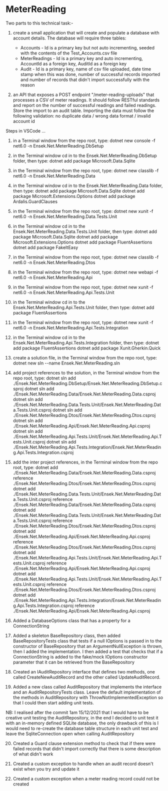 # MeterReading

Two parts to this technical task:-

1. create a small application that will create and populate a database with account details. The database will require three tables:
   - Accounts - Id is a primary key but not auto incrementing, seeded with the contents of the Test_Accounts.csv file
   - MeterReadings - Id is a primary key and auto incrementing, AccountId as a foreign key, AuditId as a foreign key
   - Audit - Id is a primary key, name of csv file uploaded, date time stamp when this was done, number of successful records imported and number of records that didn't import successfully with the reason

2. an API that exposes a POST endpoint "/meter-reading-uploads" that processes a CSV of meter readings. It should follow RESTful standards and report on the number of successful readings and failed readings. Store the import to an audit table. Importing the data must follow the following validation: no duplicate data / wrong data format / invalid account id

Steps in VSCode ...
1. in a Terminal window from the repo root, type:
dotnet new console -f net6.0 -n Ensek.Net.MeterReading.DbSetup

2. in the Terminal window cd in to the Ensek.Net.MeterReading.DbSetup folder, then type:
dotnet add package Microsoft.Data.Sqlite

3. in the Terminal window from the repo root, type:
dotnet new classlib -f net6.0 -n Ensek.Net.MeterReading.Data

4. in the Terminal window cd in to the Ensek.Net.MeterReading.Data folder, then type:
dotnet add package Microsoft.Data.Sqlite
dotnet add package Microsoft.Extensions.Options
dotnet add package Ardalis.GuardClauses

5. in the Terminal window from the repo root, type:
dotnet new xunit -f net6.0 -n Ensek.Net.MeterReading.Data.Tests.Unit

6. in the Terminal window cd in to the Ensek.Net.MeterReading.Data.Tests.Unit folder, then type:
dotnet add package Microsoft.Data.Sqlite
dotnet add package Microsoft.Extensions.Options
dotnet add package FluentAssertions
dotnet add package FakeItEasy

7. in the Terminal window from the repo root, type:
dotnet new classlib -f net6.0 -n Ensek.Net.MeterReading.Dtos

8. in the Terminal window from the repo root, type:
dotnet new webapi -f net6.0 -n Ensek.Net.MeterReading.Api

9. in the Terminal window from the repo root, type:
dotnet new xunit -f net6.0 -n Ensek.Net.MeterReading.Api.Tests.Unit

10. in the Terminal window cd in to the Ensek.Net.MeterReading.Api.Tests.Unit folder, then type:
dotnet add package FluentAssertions

11. in the Terminal window from the repo root, type:
dotnet new xunit -f net6.0 -n Ensek.Net.MeterReading.Api.Tests.Integration

12. in the Terminal window cd in to the Ensek.Net.MeterReading.Api.Tests.Integration folder, then type:
dotnet add package FluentAssertions
dotnet add package Xunit.Gherkin.Quick

13. create a solution file, in the Terminal window from the repo root, type:
dotnet new sln --name Ensek.Net.MeterReading.sln

14. add project references to the solution, in the Terminal window from the repo root, type:
dotnet sln add ./Ensek.Net.MeterReading.DbSetup/Ensek.Net.MeterReading.DbSetup.csproj
dotnet sln add ./Ensek.Net.MeterReading.Data/Ensek.Net.MeterReading.Data.csproj
dotnet sln add ./Ensek.Net.MeterReading.Data.Tests.Unit/Ensek.Net.MeterReading.Data.Tests.Unit.csproj
dotnet sln add ./Ensek.Net.MeterReading.Dtos/Ensek.Net.MeterReading.Dtos.csproj
dotnet sln add ./Ensek.Net.MeterReading.Api/Ensek.Net.MeterReading.Api.csproj
dotnet sln add ./Ensek.Net.MeterReading.Api.Tests.Unit/Ensek.Net.MeterReading.Api.Tests.Unit.csproj
dotnet sln add ./Ensek.Net.MeterReading.Api.Tests.Integration/Ensek.Net.MeterReading.Api.Tests.Integration.csproj

15. add the inter project references, in the Terminal window from the repo root, type:
dotnet add ./Ensek.Net.MeterReading.Data/Ensek.Net.MeterReading.Data.csproj reference ./Ensek.Net.MeterReading.Dtos/Ensek.Net.MeterReading.Dtos.csproj
dotnet add ./Ensek.Net.MeterReading.Data.Tests.Unit/Ensek.Net.MeterReading.Data.Tests.Unit.csproj reference ./Ensek.Net.MeterReading.Data/Ensek.Net.MeterReading.Data.csproj
dotnet add ./Ensek.Net.MeterReading.Data.Tests.Unit/Ensek.Net.MeterReading.Data.Tests.Unit.csproj reference ./Ensek.Net.MeterReading.Dtos/Ensek.Net.MeterReading.Dtos.csproj
dotnet add ./Ensek.Net.MeterReading.Api/Ensek.Net.MeterReading.Api.csproj reference ./Ensek.Net.MeterReading.Dtos/Ensek.Net.MeterReading.Dtos.csproj
dotnet add ./Ensek.Net.MeterReading.Api.Tests.Unit/Ensek.Net.MeterReading.Api.Tests.Unit.csproj reference ./Ensek.Net.MeterReading.Api/Ensek.Net.MeterReading.Api.csproj
dotnet add ./Ensek.Net.MeterReading.Api.Tests.Unit/Ensek.Net.MeterReading.Api.Tests.Unit.csproj reference ./Ensek.Net.MeterReading.Dtos/Ensek.Net.MeterReading.Dtos.csproj
dotnet add ./Ensek.Net.MeterReading.Api.Tests.Integration/Ensek.Net.MeterReading.Api.Tests.Integration.csproj reference ./Ensek.Net.MeterReading.Api/Ensek.Net.MeterReading.Api.csproj

16. Added a DatabaseOptions class that has a property for a ConnectionString

17. Added a skeleton BaseRepository class, then added BaseRepositoryTests class that tests if a null IOptions is passed in to the constructor of BaseRepository that an ArgumentNullException is thrown, then I added the implementation. I then added a test that checks that if a ConnectionString is added to the fake/mock IOptions constructor parameter that it can be retrieved from the BaseRepository

18. Created an IAuditRepository interface that defines two methods, one called CreateNewAuditRecord and the other called UpdateAuditRecord.

19. Added a new class called AuditRepository that implements the interface and an AuditRepositoryTests class. Leave the default implementation of the methods in AuditRepository with ThrowNotImplementedException so that I could then start adding unit tests.

NB: I realised after the commit 1am 15/12/2021 that I would have to be creative unit testing the AuditRepository, in the end I decided to unit test it with an in-memory defined SQLite database, the only drawback of this is I would need to re-create the database table structure in each unit test and leave the SqliteConnection open when calling AuditRepository

20. Created a Guard clause extension method to check that if there were failed records that didn't import correctly that there is some description of what didn't work

21. Created a custom exception to handle when an audit record doesn't exist when you try and update it

22. Created a custom exception when a meter reading record could not be created